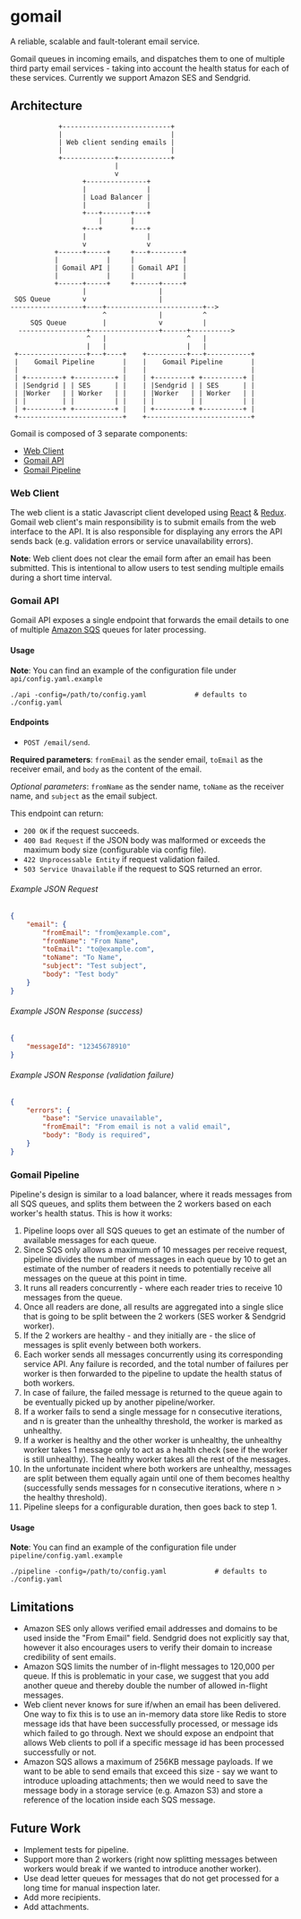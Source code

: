 # gomail

A reliable, scalable and fault-tolerant email service.

Gomail queues in incoming emails, and dispatches them to one of multiple third party email services - taking into account the health status for each of these services. Currently we support Amazon SES and Sendgrid.

## Architecture
```
            +---------------------------+
            |                           |
            | Web client sending emails |
            |                           |
            +-------------+-------------+
                          |
                          v
                  +---------------+
                  |               |
                  | Load Balancer |
                  |               |
                  +---+-------+---+                     
                      |       |
                  +---+       +---+
                  |               |
                  v               v
           +------+-----+     +---+--------+
           |            |     |            |
           | Gomail API |     | Gomail API |
           |            |     |            |
           +------+-----+     +------+-----+
                  |                  |
 SQS Queue        v                  |
------------------+----+------------------------+-->
                       ^             |          ^
     SQS Queue         |             v          |
  -----------------+-----------------+------+---------->
                   ^   |                    ^   |
                   |   |                    |   |
 +-----------------+---+----+    +----------+---+-----------+
 |    Gomail Pipeline       |    |    Gomail Pipeline       |
 |                          |    |                          |
 | +---------+ +----------+ |    | +---------+ +----------+ |
 | |Sendgrid | | SES      | |    | |Sendgrid | | SES      | |
 | |Worker   | | Worker   | |    | |Worker   | | Worker   | |
 | |         | |          | |    | |         | |          | |
 | +---------+ +----------+ |    | +---------+ +----------+ |
 +--------------------------+    +--------------------------+
```
Gomail is composed of 3 separate components:

* [Web Client](#web-client)
* [Gomail API](#gomail-api)
* [Gomail Pipeline](#gomail-pipeline)

### Web Client

The web client is a static Javascript client developed using [React](https://facebook.github.io/react/) & [Redux](http://redux.js.org/). Gomail web client's main responsibility is to submit emails from the web interface to the API. It is also responsible for displaying any errors the API sends back (e.g. validation errors or service unavailability errors).

**Note**: Web client does not clear the email form after an email has been submitted. This is intentional to allow users to test sending multiple emails during a short time interval.

### Gomail API

Gomail API exposes a single endpoint that forwards the email details to one of multiple [Amazon SQS](https://aws.amazon.com/sqs/) queues for later processing.

#### Usage

**Note**: You can find an example of the configuration file under `api/config.yaml.example`

``` shell
./api -config=/path/to/config.yaml            # defaults to ./config.yaml

```

#### Endpoints

* `POST /email/send`.

**Required parameters**: `fromEmail` as the sender email, `toEmail` as the receiver email, and `body` as the content of the email.

_Optional parameters_: `fromName` as the sender name, `toName` as the receiver name, and `subject` as the email subject.

This endpoint can return:

* `200 OK` if the request succeeds.
* `400 Bad Request` if the JSON body was malformed or exceeds the maximum body size (configurable via config file).
* `422 Unprocessable Entity` if request validation failed.
* `503 Service Unavailable` if the request to SQS returned an error.

###### Example JSON Request
``` json
{
    "email": {
        "fromEmail": "from@example.com",
        "fromName": "From Name",
        "toEmail": "to@example.com",
        "toName": "To Name",
        "subject": "Test subject",
        "body": "Test body"
    }
}
```

###### Example JSON Response (success)
``` json
{
    "messageId": "12345678910"
}
```

###### Example JSON Response (validation failure)
``` json
{
    "errors": {
        "base": "Service unavailable",
        "fromEmail": "From email is not a valid email",
        "body": "Body is required",
    }
}
```

### Gomail Pipeline

Pipeline's design is similar to a load balancer, where it reads messages from all SQS queues, and splits them between the 2 workers based on each worker's health status. This is how it works:

1. Pipeline loops over all SQS queues to get an estimate of the number of available messages for each queue.
2. Since SQS only allows a maximum of 10 messages per receive request, pipeline divides the number of messages in each queue by 10 to get an estimate of the number of readers it needs to potentially receive all messages on the queue at this point in time.
3. It runs all readers concurrently - where each reader tries to receive 10 messages from the queue.
4. Once all readers are done, all results are aggregated into a single slice that is going to be split between the 2 workers (SES worker & Sendgrid worker).
5. If the 2 workers are healthy - and they initially are - the slice of messages is split evenly between both workers.
6. Each worker sends all messages concurrently using its corresponding service API. Any failure is recorded, and the total number of failures per worker is then forwarded to the pipeline to update the health status of both workers.
7. In case of failure, the failed message is returned to the queue again to be eventually picked up by another pipeline/worker.
8. If a worker fails to send a single message for n consecutive iterations, and n is greater than the unhealthy threshold, the worker is marked as unhealthy.
9. If a worker is healthy and the other worker is unhealthy, the unhealthy worker takes 1 message only to act as a health check (see if the worker is still unhealthy). The healthy worker takes all the rest of the messages.
10. In the unfortunate incident where both workers are unhealthy, messages are split between them equally again until one of them becomes healthy (successfully sends messages for n consecutive iterations, where n > the healthy threshold).
11. Pipeline sleeps for a configurable duration, then goes back to step 1.

#### Usage

**Note**: You can find an example of the configuration file under `pipeline/config.yaml.example`

``` shell
./pipeline -config=/path/to/config.yaml            # defaults to ./config.yaml

```

## Limitations

* Amazon SES only allows verified email addresses and domains to be used inside the "From Email" field. Sendgrid does not explicitly say that, however it also encourages users to verify their domain to increase credibility of sent emails.
* Amazon SQS limits the number of in-flight messages to 120,000 per queue. If this is problematic in your case, we suggest that you add another queue and thereby double the number of allowed in-flight messages.
* Web client never knows for sure if/when an email has been delivered. One way to fix this is to use an in-memory data store like Redis to store message ids that have been successfully processed, or message ids which failed to go through. Next we should expose an endpoint that allows Web clients to poll if a specific message id has been processed successfully or not.
* Amazon SQS allows a maximum of 256KB message payloads. If we want to be able to send emails that exceed this size - say we want to introduce uploading attachments; then we would need to save the message body in a storage service (e.g. Amazon S3) and store a reference of the location inside each SQS message.

## Future Work

* Implement tests for pipeline.
* Support more than 2 workers (right now splitting messages between workers would break if we wanted to introduce another worker).
* Use dead letter queues for messages that do not get processed for a long time for manual inspection later.
* Add more recipients.
* Add attachments.
